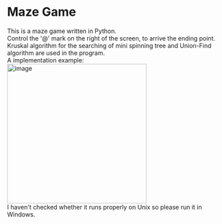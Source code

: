# Maze Game

This is a maze game written in Python.  
Control the '@' mark on the right of the screen, to arrive the ending point.  
Kruskal algorithm for the searching of mini spinning tree and Union-Find algorithm are used in the program.  
A implementation example:  
<img width="325" alt="image" src="https://github.com/KaJunho/maze_game/assets/92158797/5a34cab4-8898-41d7-879b-355b47012eab">  
I haven't checked whether it runs properly on Unix so please run it in Windows.  
